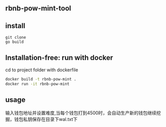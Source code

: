 rbnb-pow-mint-tool
-----------------------
## install

```shell
git clone 
go build 
```

## Installation-free: run with docker

cd to project folder with dockerfile
```bash
docker build -t rbnb-pow-mint .
docker run -it rbnb-pow-mint
```

## usage
输入钱包地址并设置难度,当每个钱包打到4500时，会自动生产新的钱包继续挖掘，钱包私钥保存在目录下wal.txt下
